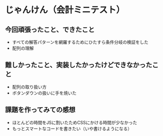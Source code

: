 <!-- readme.md -->
# じゃんけん（会計ミニテスト）
## 今回頑張ったこと、できたこと
- すべての解答パターンを網羅するためにひたすら条件分岐の検証をした
- 配列の理解

## 難しかったこと、実装したかったけどできなかったこと
- 配列の取り扱い方
- ボタンダウンの扱いに手を焼いた

## 課題を作ってみての感想
- ほとんどの時間をJSに割いたためCSSにかける時間が少なかった
- もっとスマートなコードを書きたい（いや書けるようになる）